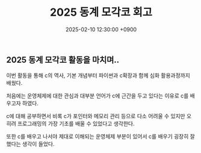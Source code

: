 ﻿---
title: 2025 동계 모각코 회고
date: 2025-02-10 12:30:00 +0900
categories: [2025_동계_모각코]
tags: [2025_동계_모각코]
---

## 2025 동계 모각코 활동을 마치며..  

이번 활동을 통해 c의 역사, 기본 개념부터 파이썬과 c확장과 함께 심화 활용과정까지 배웠다.

처음에는 운영체제에 대한 관심과 대부분 언어가 c에 근간을 두고 있다는 이유로 c를 배우고자 하였다.  

c에 대해 공부하면서 비록 c가 포인터와 메모리 관리 등으로 다소 어려울 수 있지만 오히려 프로그래밍의 가장 기초를 배울 수 있었다고 생각한다.

또한 c를 배우고 나서야 제대로 이해되는 운영체제 부분이 있어서 c를 배우기 굉장히 잘했다는 생각이 들었다.
